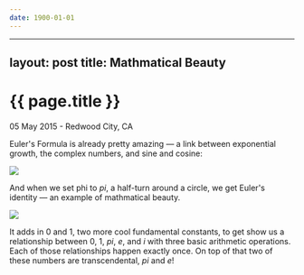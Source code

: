 ```yaml
---
date: 1900-01-01
---
```



---
layout: post
title: Mathmatical Beauty
---

{{ page.title }}
================

<p class="meta">05 May 2015 - Redwood City, CA</p>

Euler's Formula is already pretty amazing — a link between exponential growth, the complex numbers, and sine and cosine:

![](https://upload.wikimedia.org/wikipedia/commons/thumb/7/71/Euler%27s_formula.svg/180px-Euler%27s_formula.svg.png)

And when we set phi to _pi_, a half-turn around a circle, we get Euler's identity — an example of mathmatical beauty.

![](https://upload.wikimedia.org/math/f/8/9/f897005615c391e14cd50112cda44665.png)

It adds in 0 and 1, two more cool fundamental constants, to get show us a relationship between 0, 1, _pi_, _e_, and _i_ with three basic arithmetic operations. Each of those relationships happen exactly once. On top of that two of these numbers are transcendental, _pi_ and _e_!

